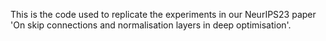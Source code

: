 This is the code used to replicate the experiments in our NeurIPS23 paper 'On skip connections and normalisation layers in deep optimisation'.
